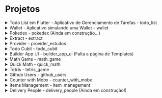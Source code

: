 # Projetos

<details>
<summary>Todo List em Flutter - Aplicativo de Gerenciamento de Tarefas - todo_list</summary>

## Todo List em Flutter

<img src="todo_list/assets/1.png" width="150">
<img src="todo_list/assets/2.png" width="150">
<img src="todo_list/assets/3.png" width="150">
<img src="todo_list/assets/4.png" width="150">
<img src="todo_list/assets/5.png" width="150">
<img src="todo_list/assets/6.png" width="150">

### Descrição

O projeto "Todo List em Flutter" é um aplicativo de gerenciamento de tarefas que utiliza o framework Flutter para criar uma experiência de usuário fluida e intuitiva. Ele oferece funcionalidades essenciais para organizar tarefas, adicionar lembretes e marcar conclusões.

### Recursos Principais

- Interface de usuário atraente e responsiva, desenvolvida com Flutter.
- Adição, edição e exclusão de tarefas de maneira simples e eficiente.
- Marcação de tarefas concluídas para fácil acompanhamento.
- Salvando o estado da aplicação

### Tecnologias Utilizadas

- **Flutter:** Framework de desenvolvimento multiplataforma que permite a criação de aplicativos nativos para iOS e Android a partir de um único código-base.
- **Dart:** Linguagem de programação utilizada pelo Flutter para desenvolvimento de aplicações mobile.
</details>

<details>
<summary>Wallet - Aplicativo simulando uma Wallet - wallet</summary>

## Wallet

<img src="wallet/assets/Screenshot_1.png" width="150">
<img src="wallet/assets/Screenshot_2.png" width="150">

### Descrição

O projeto "Wallet" é um aplicativo que simula o template de uma carteira digital.
Foi utilizando uma arquitetura de pastas para separação do service da regra de negócio e da page. Utilizando a troca de tema dark e light utilizando o provider.

### Recursos Principais

- Interface de usuário atraente e responsiva, desenvolvida com Flutter.
- Temas Dark e Light.
- Gráfico representando as transações.
- listagem de transações.
- Menu de navegação.

### Tecnologias Utilizadas

- **Flutter:** Framework de desenvolvimento multiplataforma que permite a criação de aplicativos nativos para iOS e Android a partir de um único código-base.
- **Dart:** Linguagem de programação utilizada pelo Flutter para desenvolvimento de aplicações mobile.
</details>

<details>
<summary>Pokedex - pokedex (Ainda em construção...)</summary>

## Pokedex

<img src="pokedex/assets/Android Emulator - android_5554 2024-01-12 17-08-26.gif" width="150">
<br />
<img src="pokedex/assets/Screenshot_1.png" width="150">
<img src="pokedex/assets/Screenshot_2.png" width="150">

### Descrição

O projeto "Pokedex" é um aplicativo que simula uma pokedex de pokemon, para treinar
os estilos e layout do flutter. Foi realizado a requisição na api da https://pokeapi.co/.

### Recursos Principais

- Interface de usuário atraente e responsiva, desenvolvida com Flutter.
- Carousel.
- Imagem do pokemon de fundo.
- Listagem de pokemons.
- Conexão com API.

### Tecnologias Utilizadas

- **Flutter:** Framework de desenvolvimento multiplataforma que permite a criação de aplicativos nativos para iOS e Android a partir de um único código-base.
- **Dart:** Linguagem de programação utilizada pelo Flutter para desenvolvimento de aplicações mobile.
</details>

<details>
<summary>Extract - extract</summary>

## Extract

<img src="extract/assets/Android Emulator - android_5554 2024-01-15 16-15-59.gif" width="300">
<br />

### Descrição

O projeto "Extract" aplicativo baseado no desafio neste git: https://github.com/somosphi/desafio-android. Simulei o backend como esta inativo com dados mockados, criei utilizando bloc, compartilhamento, gerando pdf.

### Recursos Principais

- Interface de usuário atraente e responsiva, desenvolvida com Flutter.
- Listagem de transações.
- Bloc.
- Compartilhamento.
- Gerando arquivo PDF.

### Tecnologias Utilizadas

- **Flutter:** Framework de desenvolvimento multiplataforma que permite a criação de aplicativos nativos para iOS e Android a partir de um único código-base.
- **Dart:** Linguagem de programação utilizada pelo Flutter para desenvolvimento de aplicações mobile.
</details>

<details>
<summary>Provider - provider_estudos</summary>

## Provider

<img src="provider_estados/assets/Android Emulator - android_5554 2024-01-17 16-23-02.gif" width="300">
<br />

### Descrição

O projeto "Provider" aplicativo para mudança de temas utilizando o provider.

### Recursos Principais

- Interface de usuário atraente e responsiva, desenvolvida com Flutter.
- Mudança de temas.
- Provider

### Tecnologias Utilizadas

- **Flutter:** Framework de desenvolvimento multiplataforma que permite a criação de aplicativos nativos para iOS e Android a partir de um único código-base.
- **Dart:** Linguagem de programação utilizada pelo Flutter para desenvolvimento de aplicações mobile.
</details>

<details>
<summary>Todo Cubit - todo_cubit</summary>

## Todo Cubit

<img src="todo_cubit/assets/Android Emulator - android_5554 2024-01-17 16-25-22.gif" width="300">
<br />

### Descrição

O projeto "Todo Cubit" aplicativo utilizando o Cubit para gerenciamento de estado.
Simulando uma implementação com api e utilizando o gerenciamento de estado.

### Recursos Principais

- Interface de usuário atraente e responsiva, desenvolvida com Flutter.
- Cubit para gerenciamento de estado.

### Tecnologias Utilizadas

- **Flutter:** Framework de desenvolvimento multiplataforma que permite a criação de aplicativos nativos para iOS e Android a partir de um único código-base.
- **Dart:** Linguagem de programação utilizada pelo Flutter para desenvolvimento de aplicações mobile.
</details>

<details>
<summary>Builder App UI - builder_app_ui (Falta a página de Templates)</summary>

## Builder App UI

<img src="builder_app_ui/assets/Android Emulator - android_5554 2024-01-19 16-36-22.gif" width="300">
<br />

### Descrição

O projeto "Builder App UI" aplicativo tirando como base este design https://dribbble.com/shots/23447398-Website-Builder-App-UI#. Foi desenvolvido a parte do Tema Dark e Light utilizando provider e simulando a integração com API.

### Recursos Principais

- Interface de usuário atraente e responsiva, desenvolvida com Flutter.
- Temas Dark e Light.
- Simulando a integração com API.
- Provider para gerenciamento de estado.

### Tecnologias Utilizadas

- **Flutter:** Framework de desenvolvimento multiplataforma que permite a criação de aplicativos nativos para iOS e Android a partir de um único código-base.
- **Dart:** Linguagem de programação utilizada pelo Flutter para desenvolvimento de aplicações mobile.
</details>

<details>
<summary>Math Game - math_game</summary>

## Math Game

<img src="math_game/assets/Android Emulator - android_5554 2024-01-20 17-10-59.gif" width="300">
<br />

### Descrição

O projeto "Math Game" jogo de Cálculo de Matemática estilo Puzzle, onde você vai avançando de levels com base no resultado do cálculo. Utilizei o Provider para gerenciar os estados e estou refatorando ainda o código. Esta bem divertido.
A Princípio terá 20 leveis gerados para diversão e a medida que vai passando de level o jogo marca o quanto você já progrediu.

### Recursos Principais

- Interface de usuário atraente e responsiva, desenvolvida com Flutter.
- Provider para gerenciamento de estado.

### Tecnologias Utilizadas

- **Flutter:** Framework de desenvolvimento multiplataforma que permite a criação de aplicativos nativos para iOS e Android a partir de um único código-base.
- **Dart:** Linguagem de programação utilizada pelo Flutter para desenvolvimento de aplicações mobile.
</details>

<details>
<summary>Quick Math - quick_math</summary>

## Quick Math

<img src="quick_math/assets/Android Emulator - android_5554 2024-01-24 17-00-52.gif" width="300">
<br />

### Descrição

O projeto "Quick Math" jogo em desenvolvimento no qual é para resolver questões de matemática rápidas, no caso pequenos desafios. Estes desafios são gerados pelo sistema, lembrando que tem tempo, pontuação, ranking da melhor pontuação, sistema de cash para poder pular as perguntas caso tenha 5 de cash, sistema de tempo dependendo do tipo da pergunta e tudo mais.

### Recursos Principais

- Interface de usuário atraente e responsiva, desenvolvida com Flutter.
- Provider para gerenciamento de estado.
- Sistema de pontuação.
- Sistema de tempo de resposta dependendo da questão.
- Cash para poder utilizar para pular questões.

### Tecnologias Utilizadas

- **Flutter:** Framework de desenvolvimento multiplataforma que permite a criação de aplicativos nativos para iOS e Android a partir de um único código-base.
- **Dart:** Linguagem de programação utilizada pelo Flutter para desenvolvimento de aplicações mobile.
</details>

<details>
<summary>Tetris - tetris_game</summary>

## Tetris

<img src="tetris_game/assets/Android Emulator - android_5554 2024-01-26 19-41-01.gif" width="300">
<br />

### Descrição

O projeto "Tetris" jogo de Tetris com a movimentação dos Tetrominos, giro e pontuação quando preenchido toda a linha.

### Recursos Principais

- Interface de usuário atraente e responsiva, desenvolvida com Flutter.
- Sistema de pontuação.
- Sistema de giro com base no Tetromino.
- Sistema de criar o Tetromino com base no seu formato.

### Tecnologias Utilizadas

- **Flutter:** Framework de desenvolvimento multiplataforma que permite a criação de aplicativos nativos para iOS e Android a partir de um único código-base.
- **Dart:** Linguagem de programação utilizada pelo Flutter para desenvolvimento de aplicações mobile.
</details>

<details>
<summary>Github Users - github_users</summary>

## Github Users

<img src="github_users/assets/Android Emulator - android_5554 2024-01-29 08-24-53.gif" width="300">
<br />

### Descrição

O projeto "Github Users" aplicativo que lista os usuários do github e detalhe de cada usuário. Foi utilizado Getx injeção de dependência, navegação e gerenciamento de estados.

### Recursos Principais

- Interface de usuário atraente e responsiva, desenvolvida com Flutter.
- Getx para injeção de dependência, navegação e gerenciamento de estados.

### Tecnologias Utilizadas

- **Flutter:** Framework de desenvolvimento multiplataforma que permite a criação de aplicativos nativos para iOS e Android a partir de um único código-base.
- **Dart:** Linguagem de programação utilizada pelo Flutter para desenvolvimento de aplicações mobile.
</details>

<details>
<summary>Counter with Mobx - counter_with_mobx</summary>

## Counter with Mobx

<img src="counter_with_mobx/assets/Android Emulator - android_5554 2024-01-30 22-23-15.gif" width="300">
<br />

### Descrição

O projeto "Counter with Mobx" foi a conversão do app inicial do flutter de contador para Mobx.

### Recursos Principais

- Interface de usuário atraente e responsiva, desenvolvida com Flutter.
- Mobx para gerenciamento de estados.

### Tecnologias Utilizadas

- **Flutter:** Framework de desenvolvimento multiplataforma que permite a criação de aplicativos nativos para iOS e Android a partir de um único código-base.
- **Dart:** Linguagem de programação utilizada pelo Flutter para desenvolvimento de aplicações mobile.
</details>

<details>
<summary>Items Management - item_management</summary>

## Items Management

<img src="item_management/app/assets/Android Emulator - tablet_5554 2024-02-01 19-47-52.gif" width="300">
<br />

### Descrição

O projeto "Items Management" aplicativo de gerenciamento de itens de um desafio técnico onde utilizo MobX e Provider, tem a simulação de requisição de apis, filtros dos itens com base nos STATUS, filtro avançado e ordenação com base no nome do item.

### Recursos Principais

- Interface de usuário atraente e responsiva, desenvolvida com Flutter.
- Mobx para gerenciamento de estados.
- Provider para gerenciamento de estados junto do Mobx que facilita o processo.
- Organização do projeto.
- Filtros com base no STATUS.
- Filtros avançados.
- Ordenação com base no nome do item.
- Atualização de um protudo simulando uma api.

### Tecnologias Utilizadas

- **Flutter:** Framework de desenvolvimento multiplataforma que permite a criação de aplicativos nativos para iOS e Android a partir de um único código-base.
- **Dart:** Linguagem de programação utilizada pelo Flutter para desenvolvimento de aplicações mobile.
</details>


<details>
<summary>Delivery People - delivery_people (Ainda em construção!)</summary>

## Delivery People

<img src="delivery_people/assets/app.gif" width="300">
<br />

### Descrição

O projeto "Delivery People" aplicativo de gerenciamento de entregas. Pode localizar a entrega, aceitar e verificar a rota. Esta sendo utilizado o MobX junto junto com o Provider para gerencimaneto de estado e também simulando uma chamada de API.
Foi devido um desafio encontrado no git da Pigz.

### Recursos Principais

- Interface de usuário atraente e responsiva, desenvolvida com Flutter.
- Mobx para gerenciamento de estados.
- Provider para gerenciamento de estados junto do Mobx que facilita o processo.
- Widgets personalizados.
- Sistema de login.
- Rotas.

### Tecnologias Utilizadas

- **Flutter:** Framework de desenvolvimento multiplataforma que permite a criação de aplicativos nativos para iOS e Android a partir de um único código-base.
- **Dart:** Linguagem de programação utilizada pelo Flutter para desenvolvimento de aplicações mobile.
</details>
